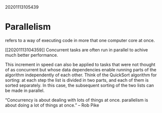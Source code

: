 20201113105439

# Parallelism



refers to a way of executing code in more that one computer core at once. 

[[20201113104359]] Concurrent tasks are often run in parallel to achive much better performance.

This increment in speed can also be applied to tasks that were not thought of as concurrent but whose data dependencies enable running parts of the algorithm independently of each other. Think of the QuickSort algorithm for sorting: at each step the list is divided in two parts, and each of them is sorted separately. In this case, the subsequent sorting of the two lists can be made in parallel.

“Concurrency is about dealing with lots of things at once. parallelism is about doing a lot of things at once.” – Rob Pike